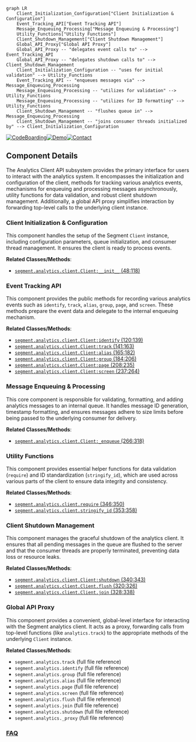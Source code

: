 ```mermaid
graph LR
    Client_Initialization_Configuration["Client Initialization & Configuration"]
    Event_Tracking_API["Event Tracking API"]
    Message_Enqueuing_Processing["Message Enqueuing & Processing"]
    Utility_Functions["Utility Functions"]
    Client_Shutdown_Management["Client Shutdown Management"]
    Global_API_Proxy["Global API Proxy"]
    Global_API_Proxy -- "delegates event calls to" --> Event_Tracking_API
    Global_API_Proxy -- "delegates shutdown calls to" --> Client_Shutdown_Management
    Client_Initialization_Configuration -- "uses for initial validation" --> Utility_Functions
    Event_Tracking_API -- "enqueues messages via" --> Message_Enqueuing_Processing
    Message_Enqueuing_Processing -- "utilizes for validation" --> Utility_Functions
    Message_Enqueuing_Processing -- "utilizes for ID formatting" --> Utility_Functions
    Client_Shutdown_Management -- "flushes queue in" --> Message_Enqueuing_Processing
    Client_Shutdown_Management -- "joins consumer threads initialized by" --> Client_Initialization_Configuration
```
[![CodeBoarding](https://img.shields.io/badge/Generated%20by-CodeBoarding-9cf?style=flat-square)](https://github.com/CodeBoarding/GeneratedOnBoardings)[![Demo](https://img.shields.io/badge/Try%20our-Demo-blue?style=flat-square)](https://www.codeboarding.org/demo)[![Contact](https://img.shields.io/badge/Contact%20us%20-%20contact@codeboarding.org-lightgrey?style=flat-square)](mailto:contact@codeboarding.org)

## Component Details

The Analytics Client API subsystem provides the primary interface for users to interact with the analytics system. It encompasses the initialization and configuration of the client, methods for tracking various analytics events, mechanisms for enqueuing and processing messages asynchronously, utility functions for data validation, and robust client shutdown management. Additionally, a global API proxy simplifies interaction by forwarding top-level calls to the underlying client instance.

### Client Initialization & Configuration
This component handles the setup of the Segment `Client` instance, including configuration parameters, queue initialization, and consumer thread management. It ensures the client is ready to process events.


**Related Classes/Methods**:

- <a href="https://github.com/segmentio/analytics-python/blob/master/segment/analytics/client.py#L48-L118" target="_blank" rel="noopener noreferrer">`segment.analytics.client.Client:__init__` (48:118)</a>


### Event Tracking API
This component provides the public methods for recording various analytics events such as `identify`, `track`, `alias`, `group`, `page`, and `screen`. These methods prepare the event data and delegate to the internal enqueuing mechanism.


**Related Classes/Methods**:

- <a href="https://github.com/segmentio/analytics-python/blob/master/segment/analytics/client.py#L120-L139" target="_blank" rel="noopener noreferrer">`segment.analytics.client.Client:identify` (120:139)</a>
- <a href="https://github.com/segmentio/analytics-python/blob/master/segment/analytics/client.py#L141-L163" target="_blank" rel="noopener noreferrer">`segment.analytics.client.Client:track` (141:163)</a>
- <a href="https://github.com/segmentio/analytics-python/blob/master/segment/analytics/client.py#L165-L182" target="_blank" rel="noopener noreferrer">`segment.analytics.client.Client:alias` (165:182)</a>
- <a href="https://github.com/segmentio/analytics-python/blob/master/segment/analytics/client.py#L184-L206" target="_blank" rel="noopener noreferrer">`segment.analytics.client.Client:group` (184:206)</a>
- <a href="https://github.com/segmentio/analytics-python/blob/master/segment/analytics/client.py#L208-L235" target="_blank" rel="noopener noreferrer">`segment.analytics.client.Client:page` (208:235)</a>
- <a href="https://github.com/segmentio/analytics-python/blob/master/segment/analytics/client.py#L237-L264" target="_blank" rel="noopener noreferrer">`segment.analytics.client.Client:screen` (237:264)</a>


### Message Enqueuing & Processing
This core component is responsible for validating, formatting, and adding analytics messages to an internal queue. It handles message ID generation, timestamp formatting, and ensures messages adhere to size limits before being passed to the underlying consumer for delivery.


**Related Classes/Methods**:

- <a href="https://github.com/segmentio/analytics-python/blob/master/segment/analytics/client.py#L266-L318" target="_blank" rel="noopener noreferrer">`segment.analytics.client.Client:_enqueue` (266:318)</a>


### Utility Functions
This component provides essential helper functions for data validation (`require`) and ID standardization (`stringify_id`), which are used across various parts of the client to ensure data integrity and consistency.


**Related Classes/Methods**:

- <a href="https://github.com/segmentio/analytics-python/blob/master/segment/analytics/client.py#L346-L350" target="_blank" rel="noopener noreferrer">`segment.analytics.client.require` (346:350)</a>
- <a href="https://github.com/segmentio/analytics-python/blob/master/segment/analytics/client.py#L353-L358" target="_blank" rel="noopener noreferrer">`segment.analytics.client.stringify_id` (353:358)</a>


### Client Shutdown Management
This component manages the graceful shutdown of the analytics client. It ensures that all pending messages in the queue are flushed to the server and that the consumer threads are properly terminated, preventing data loss or resource leaks.


**Related Classes/Methods**:

- <a href="https://github.com/segmentio/analytics-python/blob/master/segment/analytics/client.py#L340-L343" target="_blank" rel="noopener noreferrer">`segment.analytics.client.Client:shutdown` (340:343)</a>
- <a href="https://github.com/segmentio/analytics-python/blob/master/segment/analytics/client.py#L320-L326" target="_blank" rel="noopener noreferrer">`segment.analytics.client.Client.flush` (320:326)</a>
- <a href="https://github.com/segmentio/analytics-python/blob/master/segment/analytics/client.py#L328-L338" target="_blank" rel="noopener noreferrer">`segment.analytics.client.Client.join` (328:338)</a>


### Global API Proxy
This component provides a convenient, global-level interface for interacting with the Segment analytics client. It acts as a proxy, forwarding calls from top-level functions (like `analytics.track`) to the appropriate methods of the underlying `Client` instance.


**Related Classes/Methods**:

- `segment.analytics.track` (full file reference)
- `segment.analytics.identify` (full file reference)
- `segment.analytics.group` (full file reference)
- `segment.analytics.alias` (full file reference)
- `segment.analytics.page` (full file reference)
- `segment.analytics.screen` (full file reference)
- `segment.analytics.flush` (full file reference)
- `segment.analytics.join` (full file reference)
- `segment.analytics.shutdown` (full file reference)
- `segment.analytics._proxy` (full file reference)




### [FAQ](https://github.com/CodeBoarding/GeneratedOnBoardings/tree/main?tab=readme-ov-file#faq)